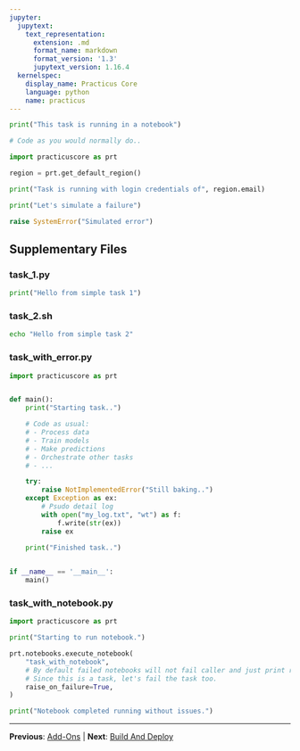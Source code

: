 ```yaml
---
jupyter:
  jupytext:
    text_representation:
      extension: .md
      format_name: markdown
      format_version: '1.3'
      jupytext_version: 1.16.4
  kernelspec:
    display_name: Practicus Core
    language: python
    name: practicus
---
```


```python
print("This task is running in a notebook")
```

```python
# Code as you would normally do..

import practicuscore as prt

region = prt.get_default_region()

print("Task is running with login credentials of", region.email)
```

```python
print("Let's simulate a failure")

raise SystemError("Simulated error")
```


## Supplementary Files

### task_1.py
```python
print("Hello from simple task 1")
```

### task_2.sh
```bash
echo "Hello from simple task 2"
```

### task_with_error.py
```python
import practicuscore as prt


def main():
    print("Starting task..")

    # Code as usual:
    # - Process data
    # - Train models
    # - Make predictions
    # - Orchestrate other tasks
    # - ...

    try:
        raise NotImplementedError("Still baking..")
    except Exception as ex:
        # Psudo detail log
        with open("my_log.txt", "wt") as f:
            f.write(str(ex))
        raise ex
    
    print("Finished task..")


if __name__ == '__main__':
    main()
```

### task_with_notebook.py
```python
import practicuscore as prt 

print("Starting to run notebook.")

prt.notebooks.execute_notebook(
    "task_with_notebook",
    # By default failed notebooks will not fail caller and just print result.
    # Since this is a task, let's fail the task too.
    raise_on_failure=True,
)

print("Notebook completed running without issues.")

```


---

**Previous**: [Add-Ons](../../01_getting_started/03_add-ons.md) | **Next**: [Build And Deploy](build_and_deploy.md)

